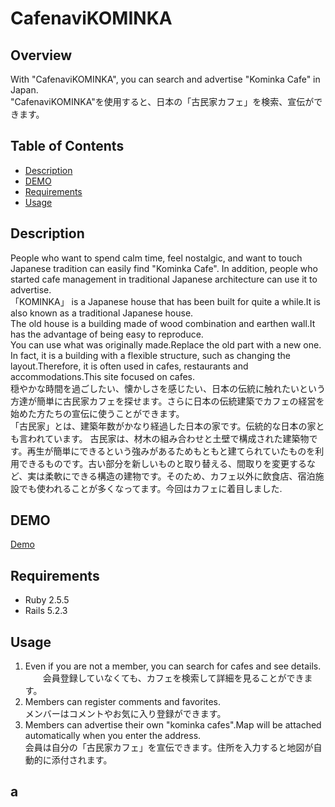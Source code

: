 # CafenaviKOMINKA

## Overview
With "CafenaviKOMINKA", you can search and advertise "Kominka Cafe" in Japan.   
"CafenaviKOMINKA"を使用すると、日本の「古民家カフェ」を検索、宣伝ができます。

## Table of Contents
- [Description](#description)
- [DEMO](#demo)
- [Requirements](#requirements)
- [Usage](#usage)

## Description
People who want to spend calm time, feel nostalgic, and want to touch Japanese tradition can easily find "Kominka Cafe". In addition, people who started cafe management in traditional Japanese architecture can use it to advertise.   
「KOMINKA」 is a Japanese house that has been built for quite a while.It is also known as a traditional Japanese house.  
The old house is a building made of wood combination and earthen wall.It has the advantage of being easy to reproduce.  
You can use what was originally made.Replace the old part with a new one. In fact, it is a building with a flexible structure, such as changing the layout.Therefore, it is often used in cafes, restaurants and accommodations.This site focused on cafes.   
穏やかな時間を過ごしたい、懐かしさを感じたい、日本の伝統に触れたいという方達が簡単に古民家カフェを探せます。さらに日本の伝統建築でカフェの経営を始めた方たちの宣伝に使うことができます。  
「古民家」とは、建築年数がかなり経過した日本の家です。伝統的な日本の家とも言われています。 古民家は、材木の組み合わせと土壁で構成された建築物です。再生が簡単にできるという強みがあるためもともと建てられていたものを利用できるものです。古い部分を新しいものと取り替える、間取りを変更するなど、実は柔軟にできる構造の建物です。そのため、カフェ以外に飲食店、宿泊施設でも使われることが多くなってます。今回はカフェに着目しました. 

## DEMO
[Demo](https://image-url.gif)

## Requirements
* Ruby  2.5.5
* Rails 5.2.3

## Usage
1. Even if you are not a member, you can search for cafes and see details.  
　　会員登録していなくても、カフェを検索して詳細を見ることができます。
2. Members can register comments and favorites.  
     メンバーはコメントやお気に入り登録ができます。
3. Members can advertise their own "kominka cafes".Map will be attached automatically when you enter the address.  
     会員は自分の「古民家カフェ」を宣伝できます。住所を入力すると地図が自動的に添付されます。

## a
